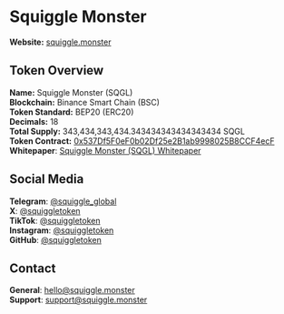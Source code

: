 # Squiggle Monster

**Website:** [squiggle.monster](https://squiggle.monster)

## Token Overview

**Name:** Squiggle Monster (SQGL)  
**Blockchain:** Binance Smart Chain (BSC)  
**Token Standard:** BEP20 (ERC20)  
**Decimals:** 18  
**Total Supply:** 343,434,343,434.343434343434343434 SQGL  
**Token Contract:** [0x537Df5F0eF0b02Df25e2B1ab9998025B8CCF4ecF](https://bscscan.com/token/0x537Df5F0eF0b02Df25e2B1ab9998025B8CCF4ecF)  
**Whitepaper**: [Squiggle Monster (SQGL) Whitepaper](https://squiggle.monster/sqgl-whitepaper.pdf)

## Social Media

**Telegram**: [@squiggle_global](https://t.me/squiggle_global)  
**X**: [@squiggletoken](https://x.com/squiggletoken)  
**TikTok**: [@squiggletoken](https://tiktok.com/@squiggletoken)  
**Instagram**: [@squiggletoken](https://instagram.com/squiggletoken)  
**GitHub**: [@squiggletoken](https://github.com/squiggletoken)

## Contact

**General**: [hello@squiggle.monster](mailto:hello@squiggle.monster)  
**Support**: [support@squiggle.monster](mailto:support@squiggle.monster)
